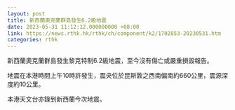 ```yaml
---
layout: post
title: 新西蘭奧克蘭群島發生6.2級地震
date: 2023-05-31 11:12:12.000000000 +08:00
link: https://news.rthk.hk/rthk/ch/component/k2/1702853-20230531.htm
categories: rthk
---
```


新西蘭奧克蘭群島發生黎克特制6.2級地震，至今沒有傷亡或嚴重損毀報告。

地震在本港時間上午10時許發生，震央位於昆斯敦之西南偏南約660公里，震源深度約10公里。

本港天文台亦錄到新西蘭今次地震。
